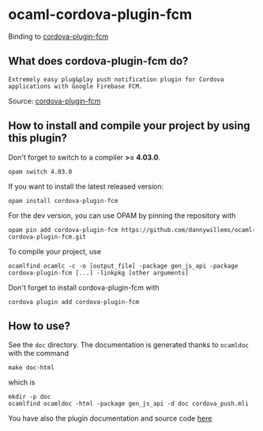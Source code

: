 # ocaml-cordova-plugin-fcm

Binding to
[cordova-plugin-fcm](https://github.com/fechanique/cordova-plugin-fcm)

## What does cordova-plugin-fcm do?

```
Extremely easy plug&play push notification plugin for Cordova applications with Google Firebase FCM.
```

Source: [cordova-plugin-fcm](https://github.com/fechanique/cordova-plugin-fcm)

## How to install and compile your project by using this plugin?

Don't forget to switch to a compiler **>= 4.03.0**.
```Shell
opam switch 4.03.0
```

If you want to install the latest released version:
```
opam install cordova-plugin-fcm
```

For the dev version, you can use OPAM by pinning the repository with
```Shell
opam pin add cordova-plugin-fcm https://github.com/dannywillems/ocaml-cordova-plugin-fcm.git
```

To compile your project, use
```Shell
ocamlfind ocamlc -c -o [output_file] -package gen_js_api -package cordova-plugin-fcm [...] -linkpkg [other arguments]
```

Don't forget to install cordova-plugin-fcm with
```Shell
cordova plugin add cordova-plugin-fcm
```

## How to use?

See the `doc` directory. The documentation is generated thanks to `ocamldoc`
with the command
```Shell
make doc-html
```
which is
```
mkdir -p doc
ocamlfind ocamldoc -html -package gen_js_api -d doc cordova_push.mli
```

You have also the plugin documentation and source code
[here](https://github.com/fechanique/cordova-plugin-fcm)
